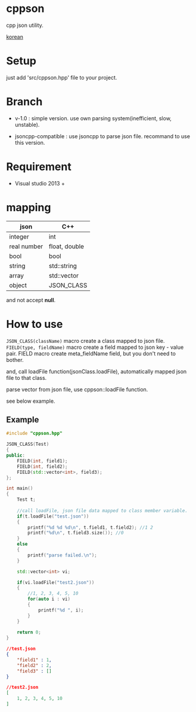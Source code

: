 # cppson
cpp json utility.

[korean](https://github.com/jwvg0425/cppson/blob/master/README_Kor.md)  

# Setup
just add 'src/cppson.hpp' file to your project.

# Branch
- v-1.0 : simple version. use own parsing system(inefficient, slow, unstable).

- jsoncpp-compatible : use jsoncpp to parse json file. recommand to use this version.

# Requirement
- Visual studio 2013 + 

# mapping

| json        | C++            |
| -------     | -------------- |
| integer     | int            |
| real number | float, double  |
| bool        | bool           |
| string      | std::string    |
| array       | std::vector<T> |
| object      | JSON_CLASS     |

and not accept **null**.

# How to use
```JSON_CLASS(className)``` macro create a class mapped to json file.  
```FIELD(type, fieldName)``` macro create a field mapped to json key - value pair. FIELD macro create meta_fieldName field, but you don't need to bother.

and, call loadFile function(jsonClass.loadFile), automatically mapped json file to that class.

parse vector from json file, use cppson::loadFile function.

see below example.

## Example

```C++
#include "cppson.hpp"

JSON_CLASS(Test)
{
public:
	FIELD(int, field1);
	FIELD(int, field2);
	FIELD(std::vector<int>, field3);
};

int main()
{
	Test t;
	
	//call loadFile, json file data mapped to class member variable.
	if(t.loadFile("test.json"))
	{
		printf("%d %d %d\n", t.field1, t.field2); //1 2
		printf("%d\n", t.field3.size()); //0
	}
	else
	{
		printf("parse failed.\n");
	}

	std::vector<int> vi;

	if(vi.loadFile("test2.json"))
	{
		//1, 2, 3, 4, 5, 10
		for(auto i : vi)
		{
			printf("%d ", i);
		}
	}
	
	return 0;
}
```

```json
//test.json
{
	"field1" : 1,
	"field2" : 2,
	"field3" : []
}
```

```json
//test2.json
[
	1, 2, 3, 4, 5, 10
]
```
